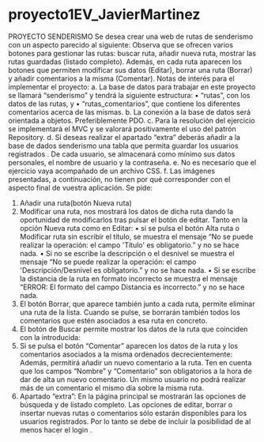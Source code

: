 # proyecto1EV_JavierMartinez
PROYECTO SENDERISMO
Se desea crear una web de rutas de senderismo con un aspecto parecido al siguiente:
Observa que se ofrecen varios botones para gestionar las rutas: buscar ruta, añadir nueva ruta, mostrar las rutas guardadas (listado completo). Además, en cada ruta aparecen los botones que permiten modificar sus datos (Editar), borrar una ruta (Borrar) y añadir comentarios a la misma (Comentar).
Notas de interés para el implementar el proyecto:
a. La base de datos para trabajar en este proyecto se llamará “senderismo” y tendrá la siguiente estructura:
• “rutas”, con los datos de las rutas, y
• “rutas_comentarios”, que contiene los diferentes comentarios acerca de las mismas.
b. La conexión a la base de datos será orientada a objetos. Preferiblemente PDO.
c. Para la resolución del ejercicio se implementará el MVC y se valorará positivamente el uso del patrón Repository.
d. Si deseas realizar el apartado “extra” deberás añadir a la base de dados senderismo una tabla que permita guardar los usuarios registrados . De cada usuario, se almacenará como mínimo sus datos personales, el nombre de usuario y la contraseña.
e. No es necesario que el ejercicio vaya acompañado de un archivo CSS.
f. Las imágenes presentadas, a continuación, no tienen por qué corresponder con el aspecto final de vuestra aplicación.
Se pide:
1. Añadir una ruta(botón Nueva ruta)
2. Modificar una ruta, nos mostrará los datos de dicha ruta dando la oportunidad de modificarlos tras pulsar el botón de editar.
Tanto en la opción Nueva ruta como en Editar:
• si se pulsa el botón Alta ruta o Modificar ruta sin escribir el título, se muestra el mensaje “No se puede realizar la operación: el campo 'Título' es obligatorio.” y no se hace nada.
• Si no se escribe la descripción o el desnivel se muestra el mensaje “No se puede realizar la operación: el campo 'Descripción/Desnivel es obligatorio.” y no se hace nada.
• Si se escribe la distancia de la ruta en formato incorrecto se muestra el mensaje “ERROR: El formato del campo Distancia es incorrecto.” y no se hace nada.
3. El botón Borrar, que aparece también junto a cada ruta, permite eliminar una ruta de la lista. Cuando se pulse, se borrarán también todos los comentarios que estén asociados a esa ruta en concreto.
4. El botón de Buscar permite mostrar los datos de la ruta que coinciden con la introducida:
5. Si se pulsa el botón “Comentar” aparecen los datos de la ruta y los comentarios asociados a la misma ordenados decrecientemente:
Además, permitirá añadir un nuevo comentario a la ruta. Ten en cuenta que los campos “Nombre” y “Comentario” son obligatorios a la hora de dar de alta un nuevo comentario.
Un mismo usuario no podrá realizar más de un comentario el mismo día sobre la misma ruta.
6. Apartado “extra”: En la página principal se mostrarán las opciones de búsqueda y de listado completo. Las opciones de editar, borrar o insertar nuevas rutas o comentarios sólo estarán disponibles para los usuarios registrados. Por lo tanto se debe de incluir la posibilidad de al menos hacer el login .

